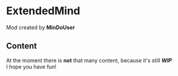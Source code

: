# ExtendedMind
Mod created by **MinDoUser**
## Content
At the moment there is **not** that many content, because it's still ***WIP*** <br>
I hope you have fun!
